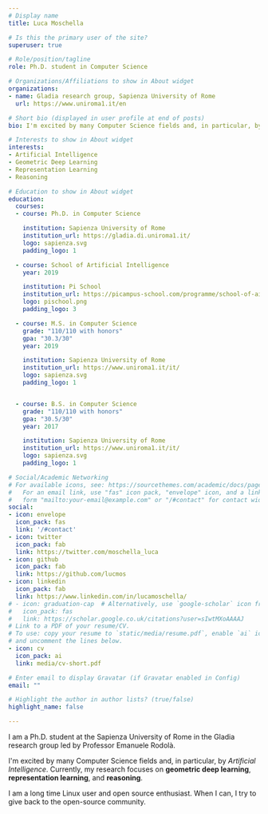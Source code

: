 ```yaml
---
# Display name
title: Luca Moschella

# Is this the primary user of the site?
superuser: true

# Role/position/tagline
role: Ph.D. student in Computer Science

# Organizations/Affiliations to show in About widget
organizations:
- name: Gladia research group, Sapienza University of Rome
  url: https://www.uniroma1.it/en

# Short bio (displayed in user profile at end of posts)
bio: I'm excited by many Computer Science fields and, in particular, by Artificial Intelligence.

# Interests to show in About widget
interests:
- Artificial Intelligence
- Geometric Deep Learning
- Representation Learning
- Reasoning

# Education to show in About widget
education:
  courses:
  - course: Ph.D. in Computer Science

    institution: Sapienza University of Rome
    institution_url: https://gladia.di.uniroma1.it/
    logo: sapienza.svg
    padding_logo: 1

  - course: School of Artificial Intelligence
    year: 2019

    institution: Pi School
    institution_url: https://picampus-school.com/programme/school-of-ai/
    logo: pischool.png
    padding_logo: 3

  - course: M.S. in Computer Science
    grade: "110/110 with honors"
    gpa: "30.3/30"
    year: 2019

    institution: Sapienza University of Rome
    institution_url: https://www.uniroma1.it/it/
    logo: sapienza.svg
    padding_logo: 1


  - course: B.S. in Computer Science
    grade: "110/110 with honors"
    gpa: "30.5/30"
    year: 2017

    institution: Sapienza University of Rome
    institution_url: https://www.uniroma1.it/it/
    logo: sapienza.svg
    padding_logo: 1

# Social/Academic Networking
# For available icons, see: https://sourcethemes.com/academic/docs/page-builder/#icons
#   For an email link, use "fas" icon pack, "envelope" icon, and a link in the
#   form "mailto:your-email@example.com" or "/#contact" for contact widget.
social:
- icon: envelope
  icon_pack: fas
  link: '/#contact'
- icon: twitter
  icon_pack: fab
  link: https://twitter.com/moschella_luca
- icon: github
  icon_pack: fab
  link: https://github.com/lucmos
- icon: linkedin
  icon_pack: fab
  link: https://www.linkedin.com/in/lucamoschella/
# - icon: graduation-cap  # Alternatively, use `google-scholar` icon from `ai` icon pack
#   icon_pack: fas
#   link: https://scholar.google.co.uk/citations?user=sIwtMXoAAAAJ
# Link to a PDF of your resume/CV.
# To use: copy your resume to `static/media/resume.pdf`, enable `ai` icons in `params.toml`,
# and uncomment the lines below.
- icon: cv
  icon_pack: ai
  link: media/cv-short.pdf

# Enter email to display Gravatar (if Gravatar enabled in Config)
email: ""

# Highlight the author in author lists? (true/false)
highlight_name: false

---
```


I am a Ph.D. student at the Sapienza University of Rome in the Gladia research group led by Professor Emanuele Rodolà.

I'm excited by many Computer Science fields and, in particular, by *Artificial Intelligence*. Currently, my research focuses on **geometric deep learning**, **representation learning**, and **reasoning**.

I am a long time Linux user and open source enthusiast. When I can, I try to give back to the open-source community.

<!--
Nelson Bighetti is a professor of artificial intelligence at the Stanford AI Lab. His research interests include distributed robotics, mobile computing and programmable matter. He leads the Robotic Neurobiology group, which develops self-reconfiguring robots, systems of self-organizing robots, and mobile sensor networks.

Lorem ipsum dolor sit amet, consectetur adipiscing elit. Sed neque elit, tristique placerat feugiat ac, facilisis vitae arcu. Proin eget egestas augue. Praesent ut sem nec arcu pellentesque aliquet. Duis dapibus diam vel metus tempus vulputate.

{{< icon name="download" pack="fas" >}} Download my {{< staticref "media/demo_resume.pdf" "newtab" >}}resumé{{< /staticref >}}.
 -->
